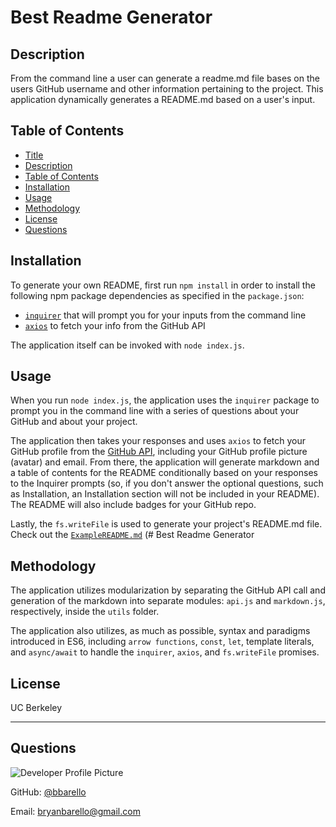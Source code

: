 # Best Readme Generator

## Description 
    
From the command line a user can generate a readme.md file bases on the users GitHub username and other 
information pertaining to the project. This application dynamically generates a README.md based on a user's input. 


## Table of Contents
  - [Title](#best-readme-generator)
  - [Description](#description)
  - [Table of Contents](#table-of-contents)
  - [Installation](#installation)
  - [Usage](#usage)
  - [Methodology](#methodology)
  - [License](#license)
  - [Questions](#questions)
  

## Installation

To generate your own README, first run `npm install` in order to install the following npm package dependencies as specified in the `package.json`:
  * [`inquirer`](https://www.npmjs.com/package/inquirer) that will prompt you for your inputs from the command line 
  * [`axios`](https://www.npmjs.com/package/axios) to fetch your info from the GitHub API

The application itself can be invoked with `node index.js`.


## Usage 

When you run `node index.js`, the application uses the `inquirer` package to prompt you in the command line with a series of questions about your GitHub and about your project.

The application then takes your responses and uses `axios` to fetch your GitHub profile from the [GitHub API](https://developer.github.com/v3/), including your GitHub profile picture (avatar) and email.
From there, the application will generate markdown and a table of contents for the README conditionally based on your responses to the Inquirer prompts (so, if you don't answer the optional questions, such as Installation, an Installation section will not be included in your README). The README will also include badges for your GitHub repo.

Lastly, the `fs.writeFile` is used to generate your project's README.md file. Check out the [`ExampleREADME.md`](https://github.com/bbarello/best-readme-generator/example-readme.md) (# Best Readme Generator


## Methodology

The application utilizes modularization by separating the GitHub API call and generation of the markdown into separate modules: `api.js` and `markdown.js`, respectively, inside the `utils` folder.

The application also utilizes, as much as possible, syntax and paradigms introduced in ES6, including `arrow functions`, `const`, `let`, template literals, and `async/await` to handle the `inquirer`, `axios`, and `fs.writeFile` promises.


## License

UC Berkeley

---

## Questions

![Developer Profile Picture](https://avatars3.githubusercontent.com/u/13710183?v=4) 

GitHub: [@bbarello](https://api.github.com/users/bbarello)

Email: bryanbarello@gmail.com